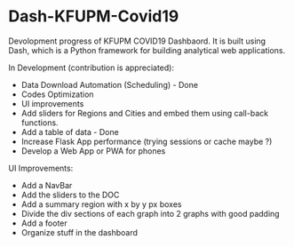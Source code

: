 # Dash-KFUPM-Covid19
Devolopment progress of KFUPM COVID19 Dashbaord. It is built using Dash, which is a Python framework for building analytical web applications.

In Development (contribution is appreciated):
- Data Download Automation (Scheduling) - Done
- Codes Optimization
- UI improvements
- Add sliders for Regions and Cities and embed them using call-back functions.
- Add a table of data - Done
- Increase Flask App performance (trying sessions or cache maybe ?)
- Develop a Web App or PWA for phones

UI Improvements:
- Add a NavBar
- Add the sliders to the DOC
- Add a summary region with x by y px boxes
- Divide the div sections of each graph into 2 graphs with good padding
- Add a footer
- Organize stuff in the dashboard